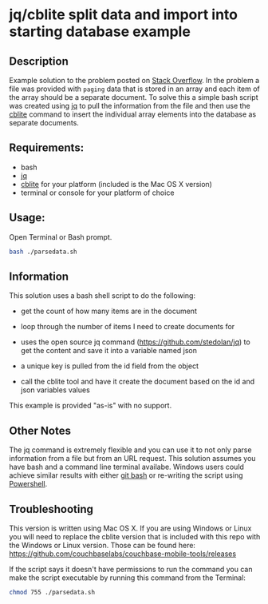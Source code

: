 # jq/cblite split data and import into starting database example

## Description

Example solution to the problem posted on [Stack Overflow](https://stackoverflow.com/questions/68708256/inserting-data-into-couchbase-lite-using-cblite-one-document-per-line-in-json-f/68715784).  In the problem a file was provided with `paging` data that is stored in an array and each item of the array should be a separate document.  To solve this a simple bash script was created using [jq](https://stedolan.github.io/jq/) to pull the information from the file and then use the [cblite](https://github.com/couchbaselabs/couchbase-mobile-tools/releases) command to insert the individual array elements into the database as separate documents.


## Requirements:
- bash 
- [jq](https://stedolan.github.io/jq/)
- [cblite](https://github.com/couchbaselabs/couchbase-mobile-tools/releases) for your platform (included is the Mac OS X version)
- terminal or console for your platform of choice

## Usage:
Open Terminal or Bash prompt.

```bash
bash ./parsedata.sh
```

## Information
This solution uses a bash shell script to do the following:

- get the count of how many items are in the document

- loop through the number of items I need to create documents for

- uses the open source jq command (https://github.com/stedolan/jq) to get the content and save it into a variable named json

- a unique key is pulled from the id field from the object

- call the cblite tool and have it create the document based on the id and json variables values

This example is provided "as-is" with no support.

## Other Notes

The jq command is extremely flexible and you can use it to not only parse information from a file but from an URL request.  This solution assumes you have bash and a command line terminal availabe.  Windows users could achieve similar results with either [git bash](https://git-scm.com/download/win) or re-writing the script using [Powershell](https://devblogs.microsoft.com/scripting/playing-with-json-and-powershell/).  

## Troubleshooting

This version is written using Mac OS X.  If you are using Windows or Linux you will need to replace the cblite version that is included with this repo with the Windows or Linux version.  Those can be found here:
https://github.com/couchbaselabs/couchbase-mobile-tools/releases

If the script says it doesn't have permissions to run the command you can make the script executable by running this command from the Terminal:

```bash
chmod 755 ./parsedata.sh
```

